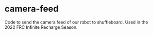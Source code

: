 # camera-feed

Code to send the camera feed of our robot to shuffleboard. Used in the 2020 FRC Infinite Recharge Season.

